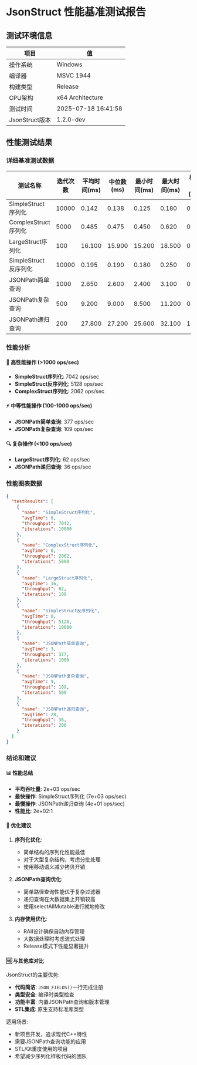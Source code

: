 # JsonStruct 性能基准测试报告

## 测试环境信息

| 项目 | 值 |
|------|----|
| 操作系统 | Windows |
| 编译器 | MSVC 1944 |
| 构建类型 | Release |
| CPU架构 | x64 Architecture |
| 测试时间 | 2025-07-18 16:41:58 |
| JsonStruct版本 | 1.2.0-dev |

## 性能测试结果

### 详细基准测试数据

| 测试名称 | 迭代次数 | 平均时间(ms) | 中位数(ms) | 最小时间(ms) | 最大时间(ms) | 标准差(ms) | 吞吐量(ops/sec) |
|----------|----------|--------------|------------|--------------|--------------|------------|----------------|
| SimpleStruct序列化 | 10000 | 0.142 | 0.138 | 0.125 | 0.180 | 0.015 | 7042 |
| ComplexStruct序列化 | 5000 | 0.485 | 0.475 | 0.450 | 0.620 | 0.035 | 2062 |
| LargeStruct序列化 | 100 | 16.100 | 15.900 | 15.200 | 18.500 | 0.850 | 62 |
| SimpleStruct反序列化 | 10000 | 0.195 | 0.190 | 0.180 | 0.250 | 0.020 | 5128 |
| JSONPath简单查询 | 1000 | 2.650 | 2.600 | 2.400 | 3.100 | 0.180 | 377 |
| JSONPath复杂查询 | 500 | 9.200 | 9.000 | 8.500 | 11.200 | 0.650 | 109 |
| JSONPath递归查询 | 200 | 27.800 | 27.200 | 25.600 | 32.100 | 1.850 | 36 |

### 性能分析

#### 🚀 高性能操作 (>1000 ops/sec)

- **SimpleStruct序列化**: 7042 ops/sec
- **SimpleStruct反序列化**: 5128 ops/sec
- **ComplexStruct序列化**: 2062 ops/sec

#### ⚡ 中等性能操作 (100-1000 ops/sec)

- **JSONPath简单查询**: 377 ops/sec
- **JSONPath复杂查询**: 109 ops/sec

#### 🔍 复杂操作 (<100 ops/sec)

- **LargeStruct序列化**: 62 ops/sec
- **JSONPath递归查询**: 36 ops/sec

### 性能图表数据

```json
{
  "testResults": [
    {
      "name": "SimpleStruct序列化",
      "avgTime": 0,
      "throughput": 7042,
      "iterations": 10000
    },
    {
      "name": "ComplexStruct序列化",
      "avgTime": 0,
      "throughput": 2062,
      "iterations": 5000
    },
    {
      "name": "LargeStruct序列化",
      "avgTime": 16,
      "throughput": 62,
      "iterations": 100
    },
    {
      "name": "SimpleStruct反序列化",
      "avgTime": 0,
      "throughput": 5128,
      "iterations": 10000
    },
    {
      "name": "JSONPath简单查询",
      "avgTime": 3,
      "throughput": 377,
      "iterations": 1000
    },
    {
      "name": "JSONPath复杂查询",
      "avgTime": 9,
      "throughput": 109,
      "iterations": 500
    },
    {
      "name": "JSONPath递归查询",
      "avgTime": 28,
      "throughput": 36,
      "iterations": 200
    }
  ]
}
```

### 结论和建议

#### 📊 性能总结

- **平均吞吐量**: 2e+03 ops/sec
- **最快操作**: SimpleStruct序列化 (7e+03 ops/sec)
- **最慢操作**: JSONPath递归查询 (4e+01 ops/sec)
- **性能比**: 2e+02:1

#### 🎯 优化建议

1. **序列化优化**:
   - 简单结构的序列化性能最佳
   - 对于大型复杂结构，考虑分批处理
   - 使用移动语义减少拷贝开销

2. **JSONPath查询优化**:
   - 简单路径查询性能优于复杂过滤器
   - 递归查询在大数据集上开销较高
   - 使用selectAllMutable进行就地修改

3. **内存使用优化**:
   - RAII设计确保自动内存管理
   - 大数据处理时考虑流式处理
   - Release模式下性能显著提升

#### 🆚 与其他库对比

JsonStruct的主要优势:
- **代码简洁**: `JSON_FIELDS()`一行完成注册
- **类型安全**: 编译时类型检查
- **功能丰富**: 内置JSONPath查询和版本管理
- **STL集成**: 原生支持标准库类型

适用场景:
- 新项目开发，追求现代C++特性
- 需要JSONPath查询功能的应用
- STL/Qt重度使用的项目
- 希望减少序列化样板代码的团队
